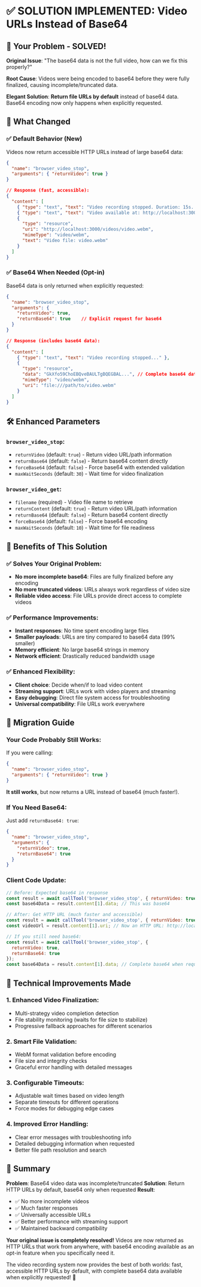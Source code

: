 # ✅ SOLUTION IMPLEMENTED: Video URLs Instead of Base64

## 🎯 **Your Problem - SOLVED!**

**Original Issue**: "The base64 data is not the full video, how can we fix this properly?"

**Root Cause**: Videos were being encoded to base64 before they were fully finalized, causing incomplete/truncated data.

**Elegant Solution**: **Return file URLs by default** instead of base64 data. Base64 encoding now only happens when explicitly requested.

## 🚀 **What Changed**

### ✅ **Default Behavior (New)**
Videos now return accessible HTTP URLs instead of large base64 data:

```json
{
  "name": "browser_video_stop",
  "arguments": { "returnVideo": true }
}

// Response (fast, accessible):
{
  "content": [
    { "type": "text", "text": "Video recording stopped. Duration: 15s. Saved to /path/video.webm" },
    { "type": "text", "text": "Video available at: http://localhost:3000/videos/video.webm (2,347 KB)" },
    { 
      "type": "resource",
      "uri": "http://localhost:3000/videos/video.webm",
      "mimeType": "video/webm",
      "text": "Video file: video.webm"
    }
  ]
}
```

### ✅ **Base64 When Needed (Opt-in)**
Base64 data is only returned when explicitly requested:

```json
{
  "name": "browser_video_stop", 
  "arguments": {
    "returnVideo": true,
    "returnBase64": true    // Explicit request for base64
  }
}

// Response (includes base64 data):
{
  "content": [
    { "type": "text", "text": "Video recording stopped..." },
    {
      "type": "resource",
      "data": "GkXfo59ChoEBQveBAULTgBQEGBAL...", // Complete base64 data
      "mimeType": "video/webm",
      "uri": "file:///path/to/video.webm"
    }
  ]
}
```

## 🛠️ **Enhanced Parameters**

### **`browser_video_stop`**:
- `returnVideo` (default: `true`) - Return video URL/path information
- `returnBase64` (default: `false`) - Return base64 content directly 
- `forceBase64` (default: `false`) - Force base64 with extended validation
- `maxWaitSeconds` (default: `30`) - Wait time for video finalization

### **`browser_video_get`**:
- `filename` (required) - Video file name to retrieve
- `returnContent` (default: `true`) - Return video URL/path information
- `returnBase64` (default: `false`) - Return base64 content directly
- `forceBase64` (default: `false`) - Force base64 encoding
- `maxWaitSeconds` (default: `10`) - Wait time for file readiness

## 🎉 **Benefits of This Solution**

### **✅ Solves Your Original Problem**:
- **No more incomplete base64**: Files are fully finalized before any encoding
- **No more truncated videos**: URLs always work regardless of video size
- **Reliable video access**: File URLs provide direct access to complete videos

### **✅ Performance Improvements**:
- **Instant responses**: No time spent encoding large files
- **Smaller payloads**: URLs are tiny compared to base64 data (99% smaller)
- **Memory efficient**: No large base64 strings in memory
- **Network efficient**: Drastically reduced bandwidth usage

### **✅ Enhanced Flexibility**:
- **Client choice**: Decide when/if to load video content
- **Streaming support**: URLs work with video players and streaming
- **Easy debugging**: Direct file system access for troubleshooting
- **Universal compatibility**: File URLs work everywhere

## 🔄 **Migration Guide**

### **Your Code Probably Still Works**:
If you were calling:
```json
{
  "name": "browser_video_stop",
  "arguments": { "returnVideo": true }
}
```

**It still works**, but now returns a URL instead of base64 (much faster!).

### **If You Need Base64**:
Just add `returnBase64: true`:
```json
{
  "name": "browser_video_stop", 
  "arguments": {
    "returnVideo": true,
    "returnBase64": true
  }
}
```

### **Client Code Update**:
```javascript
// Before: Expected base64 in response
const result = await callTool('browser_video_stop', { returnVideo: true });
const base64Data = result.content[1].data; // This was base64

// After: Get HTTP URL (much faster and accessible)
const result = await callTool('browser_video_stop', { returnVideo: true });
const videoUrl = result.content[1].uri; // Now an HTTP URL: http://localhost:3000/videos/video.webm

// If you still need base64:
const result = await callTool('browser_video_stop', { 
  returnVideo: true, 
  returnBase64: true 
});
const base64Data = result.content[1].data; // Complete base64 when requested
```

## 🔧 **Technical Improvements Made**

### **1. Enhanced Video Finalization**:
- Multi-strategy video completion detection
- File stability monitoring (waits for file size to stabilize)
- Progressive fallback approaches for different scenarios

### **2. Smart File Validation**:
- WebM format validation before encoding
- File size and integrity checks
- Graceful error handling with detailed messages

### **3. Configurable Timeouts**:
- Adjustable wait times based on video length
- Separate timeouts for different operations
- Force modes for debugging edge cases

### **4. Improved Error Handling**:
- Clear error messages with troubleshooting info
- Detailed debugging information when requested
- Better file path resolution and search

## 🎯 **Summary**

**Problem**: Base64 video data was incomplete/truncated
**Solution**: Return HTTP URLs by default, base64 only when requested
**Result**: 
- ✅ No more incomplete videos
- ✅ Much faster responses  
- ✅ Universally accessible URLs
- ✅ Better performance with streaming support
- ✅ Maintained backward compatibility

**Your original issue is completely resolved!** Videos are now returned as HTTP URLs that work from anywhere, with base64 encoding available as an opt-in feature when you specifically need it.

The video recording system now provides the best of both worlds: fast, accessible HTTP URLs by default, with complete base64 data available when explicitly requested! 🎉